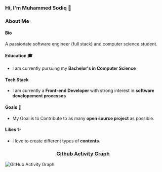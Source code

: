 ### Hi, I'm Muhammed Sodiq 👋

<!--
**sodiq2000/sodiq2000** is a ✨ _special_ ✨ repository because its `README.md` (this file) appears on your GitHub profile.

Here are some ideas to get you started:

- 🔭 I’m currently working on ...
- 🌱 I’m currently learning ...
- 👯 I’m looking to collaborate on ...
- 🤔 I’m looking for help with ...
- 💬 Ask me about ...
- 📫 How to reach me: ...
- 😄 Pronouns: ...
- ⚡ Fun fact: ...
-->

### About Me

#### Bio
A passionate software engineer (full stack) and computer science student.

#### Education 🎓
- I am currently pursuing my **Bachelor's in Computer Science**

#### Tech Stack
- I am currently a **Front-end Developer** with strong interest in **software developement processes**

#### Goals 🎯
- My Goal is to Contribute to as many **open source project** as possible.

#### Likes ✨
- I love to create different types of **contents**.

### <h3 align="center">[Github Activity Graph](https://activity-graph.herokuapp.com/graph?username=sodiq2000&theme=dracula&hide_border=true)</h3>
![GitHub Activity Graph](https://activity-graph.herokuapp.com/graph?username=sodiq2000&theme=dracula&hide_border=true)

